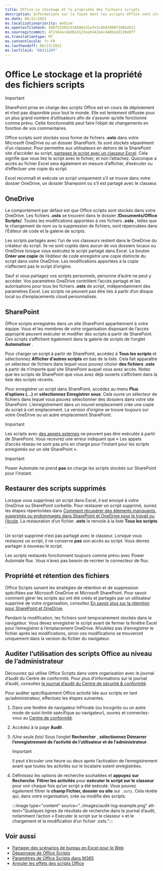 ```yaml
---
title: Office Le stockage et la propriété des fichiers scripts
description: Informations sur la façon dont les scripts Office sont stockés dans Microsoft OneDrive et transférés entre propriétaires.
ms.date: 06/21/2022
ms.localizationpriority: medium
ms.openlocfilehash: 9dbf53292cb16b0be32afe3cdb93409f3dbb2612
ms.sourcegitcommit: 4f2164ac4dd61d123ea5442a4c446be2d139e8ff
ms.translationtype: MT
ms.contentlocale: fr-FR
ms.lasthandoff: 06/23/2022
ms.locfileid: "66211297"
---
```

# <a name="office-scripts-file-storage-and-ownership"></a>Office Le stockage et la propriété des fichiers scripts

> [!IMPORTANT]
> SharePoint prise en charge des scripts Office est en cours de déploiement et n’est pas disponible pour tout le monde. Elle est lentement diffusée pour un plus grand nombre d’utilisateurs afin de s’assurer qu’elle fonctionne comme prévu. Cette fonctionnalité peut faire l’objet de changements en fonction de vos commentaires.

Office scripts sont stockés sous forme de fichiers **.osts** dans votre Microsoft OneDrive ou un dossier SharePoint. Ils sont stockés séparément d’un classeur. Pour permettre aux utilisateurs en dehors de la SharePoint site d’accéder au script, [partagez le script avec un classeur Excel](excel.md#share-office-scripts). Cela signifie que vous liez le script avec le fichier, et non l’attachez. Quiconque a accès au fichier Excel sera également en mesure d’afficher, d’exécuter ou d’effectuer une copie du script.

Excel reconnaît et exécute un script uniquement s’il se trouve dans votre dossier OneDrive, un dossier Sharepoint ou s’il est partagé avec le classeur.

## <a name="onedrive"></a>OneDrive

Le comportement par défaut est que Office scripts sont stockés dans votre OneDrive. Les fichiers **.osts** se trouvent dans le dossier **/Documents/Office Scripts/**. Toutes les modifications apportées à ces fichiers **.osts** , telles que le changement de nom ou la suppression de fichiers, sont répercutées dans l’Éditeur de code et la galerie de scripts.

Les scripts partagés avec l’un de vos classeurs restent dans le OneDrive du créateur du script. Ils ne sont copiés dans aucun de vos dossiers locaux ou OneDrive lorsque vous exécutez le script partagé dans Excel. Le bouton **Créer une copie** de l’éditeur de code enregistre une copie distincte du script dans votre OneDrive. Les modifications apportées à la copie n’affectent pas le script d’origine.

Sauf si vous partagez vos scripts personnels, personne d’autre ne peut y accéder. Vos paramètres OneDrive contrôlent l’accès partagé et les autorisations pour tous les fichiers **.osts** de script, indépendamment des paramètres Excel. Les scripts ne peuvent pas être liés à partir d’un disque local ou d’emplacements cloud personnalisés.

## <a name="sharepoint"></a>SharePoint

Office scripts enregistrés dans un site SharePoint appartiennent à votre équipe. Vous et les membres de votre organisation disposant de l’accès approprié peuvent exécuter et modifier des scripts à partir de SharePoint. Ces scripts s’affichent également dans la galerie de scripts de l’onglet **Automatiser** .

Pour charger un script à partir de SharePoint, accédez à **Tous les scripts** et sélectionnez **Afficher d’autres scripts** en bas de la liste. Cela fait apparaître un sélecteur de fichiers dans lequel vous pouvez choisir **des fichiers .osts** à partir de n’importe quel site SharePoint auquel vous avez accès. Notez que les scripts de SharePoint que vous avez déjà ouverts s’affichent dans la liste des scripts récents.

Pour enregistrer un script dans SharePoint, accédez au menu **Plus d’options (...)** et **sélectionnez Enregistrer sous**. Cela ouvre un sélecteur de fichiers dans lequel vous pouvez sélectionner des dossiers dans votre site SharePoint. L’enregistrement dans un nouvel emplacement crée une copie du script à cet emplacement. La version d’origine se trouve toujours sur votre OneDrive ou un autre emplacement SharePoint.

> [!IMPORTANT]
> Les scripts avec [des appels externes](../develop/external-calls.md) ne peuvent pas être exécutés à partir de SharePoint. Vous recevrez une erreur indiquant que « Les appels d’accès réseau ne sont pas pris en charge pour l’instant pour les scripts enregistrés sur un site SharePoint ».

> [!IMPORTANT]
> Power Automate ne prend **pas** en charge les scripts stockés sur SharePoint pour l’instant.

## <a name="restore-deleted-scripts"></a>Restaurer des scripts supprimés

Lorsque vous supprimez un script dans Excel, il est envoyé à votre OneDrive ou SharePoint corbeille. Pour restaurer un script supprimé, suivez les étapes répertoriées dans [Comment récupérer des éléments manquants, supprimés ou endommagés dans SharePoint et OneDrive pour le travail ou l’école](https://support.microsoft.com/office/how-to-recover-missing-deleted-or-corrupted-items-in-sharepoint-and-onedrive-for-work-or-school-3d748edf-c072-46c9-81a4-4989056ebc87). La restauration d’un fichier **.osts** le renvoie à la liste **Tous les scripts** .

Un script supprimé n’est pas partagé avec le classeur. Lorsque vous restaurez un script, il ne conserve **pas** son accès au script. Vous devrez partager à nouveau le script.

Les scripts restaurés fonctionnent toujours comme prévu avec Power Automate flux. Vous n’avez pas besoin de recréer le connecteur de flux.

## <a name="file-ownership-and-retention"></a>Propriété et rétention des fichiers

Office Scripts suivent les stratégies de rétention et de suppression spécifiées par Microsoft OneDrive et Microsoft SharePoint. Pour savoir comment gérer les scripts qui ont été créés et partagés par un utilisateur supprimé de votre organisation, consultez [En savoir plus sur la rétention pour SharePoint et OneDrive](/microsoft-365/compliance/retention-policies-sharepoint?view=o365-worldwide&preserve-view=true).

Pendant la modification, les fichiers sont temporairement stockés dans le navigateur. Vous devez enregistrer le script avant de fermer la fenêtre Excel pour l’enregistrer à l’emplacement OneDrive. N’oubliez pas d’enregistrer le fichier après les modifications, sinon ces modifications se trouveront uniquement dans la version du fichier du navigateur.

## <a name="audit-office-scripts-usage-at-the-admin-level"></a>Auditer l’utilisation des scripts Office au niveau de l’administrateur

Découvrez qui utilise Office Scripts dans votre organisation avec le journal d’audit du Centre de conformité. Pour plus d’informations sur le journal d’audit, consultez [le journal d’audit du Centre de sécurité & conformité](/microsoft-365/compliance/search-the-audit-log-in-security-and-compliance?view=o365-worldwide&preserve-view=true#search-the-audit-log).

Pour auditer spécifiquement Office activité liée aux scripts en tant qu’administrateur, effectuez les étapes suivantes.

1. Dans une fenêtre de navigateur InPrivate (ou Incognito ou un autre mode de suivi limité spécifique au navigateur), ouvrez et connectez-vous au [Centre de conformité](https://compliance.microsoft.com/).
1. Accédez à la page **Audit** .
1. *(Une seule fois)* Sous l’onglet **Rechercher** , **sélectionnez Démarrer l’enregistrement de l’activité de l’utilisateur et de l’administrateur**.

    > [!IMPORTANT]
    > Il peut s’écouler une heure ou deux après l’activation de l’enregistrement avant que toutes les activités sur le locataire soient enregistrées.

1. Définissez les options de recherche souhaitées et **appuyez sur Recherche**. **Filtrer les activités** pour **exécuter le script sur le classeur** pour voir chaque fois qu’un script a été exécuté. Vous pouvez également filtrer le **champ Fichier, dossier ou site** sur `.osts`. Cela révèle qui, dans votre organisation, crée ou modifie des scripts.

    :::image type="content" source="../images/audit-log-example.png" alt-text="Quelques lignes de résultats de recherche dans le journal d’audit, notamment l’action « Exécuter le script sur le classeur » et le chargement et la modification d’un fichier .osts.":::

## <a name="see-also"></a>Voir aussi

- [Partager des scénarios de bureau en Excel pour le Web](https://support.microsoft.com/office/226eddbc-3a44-4540-acfe-fccda3d1122b)
- [Dépannage de Office Scripts](../testing/troubleshooting.md)
- [Paramètres de Office Scripts dans M365](/microsoft-365/admin/manage/manage-office-scripts-settings)
- [Annuler les effets des scripts Office](../testing/undo.md)
